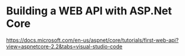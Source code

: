 # Building a WEB API with ASP.Net Core

https://docs.microsoft.com/en-us/aspnet/core/tutorials/first-web-api?view=aspnetcore-2.2&tabs=visual-studio-code